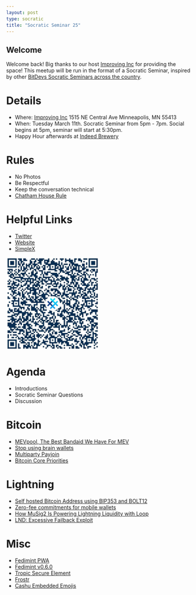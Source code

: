 ```yaml
---
layout: post
type: socratic
title: "Socratic Seminar 25"
---
```


## Welcome

Welcome back! Big thanks to our host [Improving Inc](https://improving.com/) for providing the space!
This meetup will be run in the format of a Socratic Seminar, inspired by other [BitDevs Socratic Seminars across the country](https://bitdevs.org/cities).

# Details
 - Where: [Improving Inc](https://www.google.com/maps/place/1515+NE+Central+Ave,+Minneapolis,+MN+55413/@45.0037797,-93.2469316,17z/data=!4m6!3m5!1s0x52b32d965c06ad57:0x277e62e6c3015129!8m2!3d45.0039428!4d-93.2456978!16s%2Fg%2F11bw3z3dw6) 1515 NE Central Ave Minneapolis, MN 55413
 - When: Tuesday March 11th. Socratic Seminar from 5pm - 7pm. Social begins at 5pm, seminar will start at 5:30pm. 
 - Happy Hour afterwards at [Indeed Brewery](https://www.indeedbrewing.com/)

# Rules
 - No Photos
 - Be Respectful
 - Keep the conversation technical
 - [Chatham House Rule](https://www.facilitator.school/blog/chatham-house-rule)

# Helpful Links
 - [Twitter](https://x.com/BitdevsMpls)
 - [Website](https://bitdevsmpls.org)
 - [SimpleX](https://simplex.chat/contact#/?v=1-2&smp=smp%3A%2F%2FenEkec4hlR3UtKx2NMpOUK_K4ZuDxjWBO1d9Y4YXVaA%3D%40smp14.simplex.im%2F2yDM8Eh4B5js6FLUOsANpVYwUt79Q_TO%23%2F%3Fv%3D1-2%26dh%3DMCowBQYDK2VuAyEAqaz4Ij9Xxn3ziHXN9DhPBdbTgYc-XjGpKcr-oDBL-hc%253D%26srv%3Daspkyu2sopsnizbyfabtsicikr2s4r3ti35jogbcekhm3fsoeyjvgrid.onion&data=%7B%22type%22%3A%22group%22%2C%22groupLinkId%22%3A%22I3WA2zuDa5OOHwDT6m0G8Q%3D%3D%22%7D)


<img src="../simplex.jpeg" width="250" height="250" />

# Agenda
 - Introductions
 - Socratic Seminar Questions
 - Discussion

# Bitcoin
 - [MEVpool, The Best Bandaid We Have For MEV](https://bitcoinmagazine.com/technical/mevpool-the-best-bandaid-we-have-for-mev)
 - [Stop using brain wallets](https://x.com/mononautical/status/1895639824197206352)
 - [Multiparty Payjoin](https://github.com/payjoin/rust-payjoin/pull/434/)
 - [Bitcoin Core Priorities](https://delvingbitcoin.org/t/antoine-poinsot-on-bitcoin-cores-priorities/1470)

# Lightning
 - [Self hosted Bitcoin Address using BIP353 and BOLT12](https://x.com/ConorOkus/status/1895541511447855235)
 - [Zero-fee commitments for mobile wallets](https://delvingbitcoin.org/t/zero-fee-commitments-for-mobile-wallets/1453)
 - [How MuSig2 Is Powering Lightning Liquidity with Loop](https://lightning.engineering/posts/2025-02-13-loop-musig2/)
 - [LND: Excessive Failback Exploit](https://morehouse.github.io/lightning/lnd-excessive-failback-exploit/)

# Misc
 - [Fedimint PWA](https://github.com/ngutech21/vipr-wallet)
 - [Fedimint v0.6.0](https://github.com/fedimint/fedimint/releases/tag/v0.6.0)
 - [Tropic Secure Element](https://tropicsquare.com/tropic01)
 - [Frostr](https://github.com/FROSTR-ORG)
 - [Cashu Embedded Emojis](https://github.com/cashubtc/cashu.me/pull/333)
